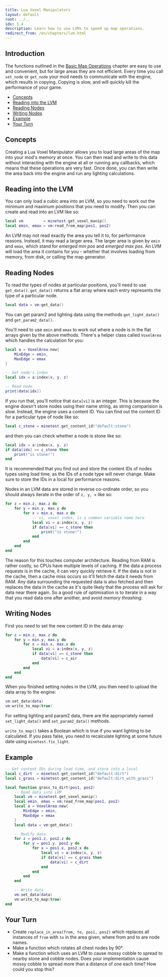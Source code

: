 ```yaml
---
title: Lua Voxel Manipulators
layout: default
root: ../..
idx: 3.4
description: Learn how to use LVMs to speed up map operations.
redirect_from: /en/chapters/lvm.html
---
```


## Introduction

The functions outlined in the [Basic Map Operations](environment.html) chapter
are easy to use and convenient, but for large areas they are not efficient.
Every time you call `set_node` or `get_node` your mod needs to communicate with
the engine, which results in copying. Copying is slow, and will quickly kill the
performance of your game.

* [Concepts](#concepts)
* [Reading into the LVM](#reading-into-the-lvm)
* [Reading Nodes](#reading-nodes)
* [Writing Nodes](#writing-nodes)
* [Example](#example)
* [Your Turn](#your-turn)

## Concepts

Creating a Lua Voxel Manipulator allows you to load large areas of the map into
your mod's memory at once. You can then read and write to this data without
interacting with the engine at all or running any callbacks, which means that
these operations are very fast. Once done, you can then write the area back into
the engine and run any lighting calculations.

## Reading into the LVM

You can only load a cubic area into an LVM, so you need to work out the minimum
and maximum positions that you need to modify. Then you can create and read into
an LVM like so:

```lua
local vm         = minetest.get_voxel_manip()
local emin, emax = vm:read_from_map(pos1, pos2)
```

An LVM may not read exactly the area you tell it to, for performance reasons.
Instead, it may read a larger area. The larger area is given by `emin` and `emax`,
which stand for *emerged min pos* and *emerged max pos*. An LVM will load the area
it contains for you - whether that involves loading from memory, from disk, or
calling the map generator.

## Reading Nodes

To read the types of nodes at particular positions, you'll need to use `get_data()`.
`get_data()` returns a flat array where each entry represents the type of a
particular node.

```lua
local data = vm:get_data()
```

You can get param2 and lighting data using the methods `get_light_data()` and `get_param2_data()`.

You'll need to use `emin` and `emax` to work out where a node is in the flat arrays
given by the above methods. There's a helper class called `VoxelArea` which handles
the calculation for you:

```lua
local a = VoxelArea:new{
    MinEdge = emin,
    MaxEdge = emax
}

-- Get node's index
local idx = a:index(x, y, z)

-- Read node
print(data[idx])
```

If you run that, you'll notice that `data[vi]` is an integer. This is because
the engine doesn't store nodes using their name string, as string comparision
is slow. Instead, the engine uses a content ID. You can find out the content
ID for a particular type of node like so:

```lua
local c_stone = minetest.get_content_id("default:stone")
```

and then you can check whether a node is stone like so:

```lua
local idx = a:index(x, y, z)
if data[idx] == c_stone then
    print("is stone!")
end
```

It is recommended that you find out and store the content IDs of nodes types
using load time, as the IDs of a node type will never change. Make sure to store
the IDs in a local for performance reasons.

Nodes in an LVM data are stored in reverse co-ordinate order, so you should
always iterate in the order of `z, y, x` like so:

```lua
for z = min.z, max.z do
    for y = min.y, max.y do
        for x = min.x, max.x do
            -- vi, voxel index, is a common variable name here
            local vi = a:index(x, y, z)
            if data[vi] == c_stone then
                print("is stone!")
            end
        end
    end
end
```

The reason for this touches computer architecture. Reading from RAM is rather
costly, so CPUs have multiple levels of caching. If the data a process requests
is in the cache, it can very quickly retrieve it. If the data is not in the cache,
then a cache miss occurs so it'll fetch the data it needs from RAM. Any data
surrounding the requested data is also fetched and then replaces the data in the cache as
it's quite likely that the process will ask for data near there again. So a
good rule of optimisation is to iterate in a way that you read data one after
another, and avoid *memory thrashing*.

## Writing Nodes

First you need to set the new content ID in the data array:

```lua
for z = min.z, max.z do
    for y = min.y, max.y do
        for x = min.x, max.x do
            local vi = a:index(x, y, z)
            if data[vi] == c_stone then
                data[vi] = c_air
            end
        end
    end
end
```

When you finished setting nodes in the LVM, you then need to upload the data
array to the engine:

```lua
vm:set_data(data)
vm:write_to_map(true)
```

For setting lighting and param2 data, there are the appropriately named
`set_light_data()` and `set_param2_data()` methods.

`write_to_map()` takes a Boolean which is true if you want lighting to be
calculated. If you pass false, you need to recalculate lighting at some future
date using `minetest.fix_light`.

## Example

```lua
-- Get content IDs during load time, and store into a local
local c_dirt  = minetest.get_content_id("default:dirt")
local c_grass = minetest.get_content_id("default:dirt_with_grass")

local function grass_to_dirt(pos1, pos2)
    -- Read data into LVM
    local vm = minetest.get_voxel_manip()
    local emin, emax = vm:read_from_map(pos1, pos2)
    local a = VoxelArea:new{
        MinEdge = emin,
        MaxEdge = emax
    }    
    local data = vm:get_data()

    -- Modify data
    for z = pos1.z, pos2.z do
        for y = pos1.y, pos2.y do
            for x = pos1.x, pos2.x do
                local vi = a:index(x, y, z)
                if data[vi] == c_grass then
                    data[vi] = c_dirt
                end
            end
        end
    end

    -- Write data
    vm:set_data(data)
    vm:write_to_map(true)
end
```

## Your Turn

* Create `replace_in_area(from, to, pos1, pos2)` which replaces all instances of
  `from` with `to` in the area given, where from and to are node names.
* Make a function which rotates all chest nodes by 90&deg;.
* Make a function which uses an LVM to cause mossy cobble to spread to nearby
  stone and cobble nodes.
  Does your implementation cause mossy cobble to spread more than a distance of one each
  time? How could you stop this?
